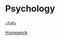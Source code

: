 # Psychology

[𝒩𝑜𝓉𝑒𝓈](Psychology%20565dbd137e2845e39ea044f224302dcf/%F0%9D%92%A9%F0%9D%91%9C%F0%9D%93%89%F0%9D%91%92%F0%9D%93%88%20d0b45dff299f4e1caa9b2cc80d1e8e71.md)

[Homework](Psychology%20565dbd137e2845e39ea044f224302dcf/Homework%20726699b1960641e1b34e94ed26e47b99.md)